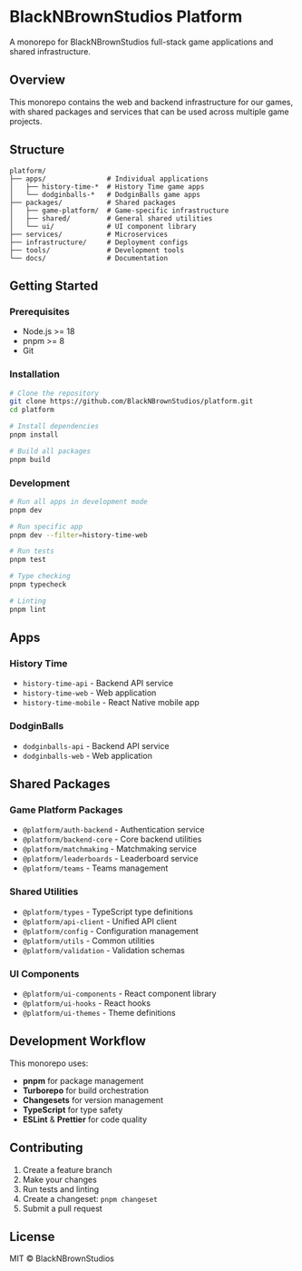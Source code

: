 # BlackNBrownStudios Platform

A monorepo for BlackNBrownStudios full-stack game applications and shared infrastructure.

## Overview

This monorepo contains the web and backend infrastructure for our games, with shared packages and services that can be used across multiple game projects.

## Structure

```
platform/
├── apps/               # Individual applications
│   ├── history-time-*  # History Time game apps
│   └── dodginballs-*   # DodginBalls game apps
├── packages/           # Shared packages
│   ├── game-platform/  # Game-specific infrastructure
│   ├── shared/         # General shared utilities
│   └── ui/             # UI component library
├── services/           # Microservices
├── infrastructure/     # Deployment configs
├── tools/              # Development tools
└── docs/               # Documentation
```

## Getting Started

### Prerequisites

- Node.js >= 18
- pnpm >= 8
- Git

### Installation

```bash
# Clone the repository
git clone https://github.com/BlackNBrownStudios/platform.git
cd platform

# Install dependencies
pnpm install

# Build all packages
pnpm build
```

### Development

```bash
# Run all apps in development mode
pnpm dev

# Run specific app
pnpm dev --filter=history-time-web

# Run tests
pnpm test

# Type checking
pnpm typecheck

# Linting
pnpm lint
```

## Apps

### History Time
- `history-time-api` - Backend API service
- `history-time-web` - Web application
- `history-time-mobile` - React Native mobile app

### DodginBalls
- `dodginballs-api` - Backend API service
- `dodginballs-web` - Web application

## Shared Packages

### Game Platform Packages
- `@platform/auth-backend` - Authentication service
- `@platform/backend-core` - Core backend utilities
- `@platform/matchmaking` - Matchmaking service
- `@platform/leaderboards` - Leaderboard service
- `@platform/teams` - Teams management

### Shared Utilities
- `@platform/types` - TypeScript type definitions
- `@platform/api-client` - Unified API client
- `@platform/config` - Configuration management
- `@platform/utils` - Common utilities
- `@platform/validation` - Validation schemas

### UI Components
- `@platform/ui-components` - React component library
- `@platform/ui-hooks` - React hooks
- `@platform/ui-themes` - Theme definitions

## Development Workflow

This monorepo uses:
- **pnpm** for package management
- **Turborepo** for build orchestration
- **Changesets** for version management
- **TypeScript** for type safety
- **ESLint** & **Prettier** for code quality

## Contributing

1. Create a feature branch
2. Make your changes
3. Run tests and linting
4. Create a changeset: `pnpm changeset`
5. Submit a pull request

## License

MIT © BlackNBrownStudios